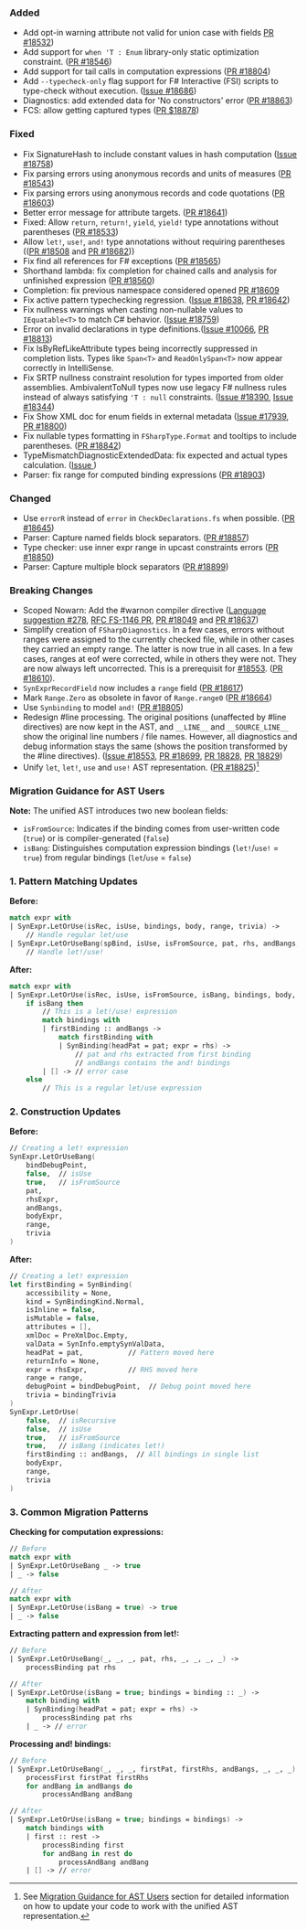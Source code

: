 ### Added
* Add opt-in warning attribute not valid for union case with fields [PR #18532](https://github.com/dotnet/fsharp/pull/18532))
* Add support for `when 'T : Enum` library-only static optimization constraint. ([PR #18546](https://github.com/dotnet/fsharp/pull/18546))
* Add support for tail calls in computation expressions ([PR #18804](https://github.com/dotnet/fsharp/pull/18804))
* Add `--typecheck-only` flag support for F# Interactive (FSI) scripts to type-check without execution. ([Issue #18686](https://github.com/dotnet/fsharp/issues/18686))
* Diagnostics: add extended data for 'No constructors' error ([PR #18863](https://github.com/dotnet/fsharp/pull/18863))
* FCS: allow getting captured types ([PR $18878](https://github.com/dotnet/fsharp/pull/18878))

### Fixed

* Fix SignatureHash to include constant values in hash computation ([Issue #18758](https://github.com/dotnet/fsharp/issues/18758))
* Fix parsing errors using anonymous records and units of measures ([PR #18543](https://github.com/dotnet/fsharp/pull/18543))
* Fix parsing errors using anonymous records and code quotations ([PR #18603](https://github.com/dotnet/fsharp/pull/18603))
* Better error message for attribute targets. ([PR #18641](https://github.com/dotnet/fsharp/pull/18641))
* Fixed: Allow `return`, `return!`, `yield`, `yield!` type annotations without parentheses ([PR #18533](https://github.com/dotnet/fsharp/pull/18533))
* Allow `let!`, `use!`, `and!` type annotations without requiring parentheses (([PR #18508](https://github.com/dotnet/fsharp/pull/18508) and [PR #18682](https://github.com/dotnet/fsharp/pull/18682)))
* Fix find all references for F# exceptions ([PR #18565](https://github.com/dotnet/fsharp/pull/18565))
* Shorthand lambda: fix completion for chained calls and analysis for unfinished expression ([PR #18560](https://github.com/dotnet/fsharp/pull/18560))
* Completion: fix previous namespace considered opened [PR #18609](https://github.com/dotnet/fsharp/pull/18609)
* Fix active pattern typechecking regression. ([Issue #18638](https://github.com/dotnet/fsharp/issues/18638), [PR #18642](https://github.com/dotnet/fsharp/pull/18642))
* Fix nullness warnings when casting non-nullable values to `IEquatable<T>` to match C# behavior. ([Issue #18759](https://github.com/dotnet/fsharp/issues/18759))
* Error on invalid declarations in type definitions.([Issue #10066](https://github.com/dotnet/fsharp/issues/10066), [PR #18813](https://github.com/dotnet/fsharp/pull/18813))
* Fix IsByRefLikeAttribute types being incorrectly suppressed in completion lists. Types like `Span<T>` and `ReadOnlySpan<T>` now appear correctly in IntelliSense.
* Fix SRTP nullness constraint resolution for types imported from older assemblies. AmbivalentToNull types now use legacy F# nullness rules instead of always satisfying `'T : null` constraints. ([Issue #18390](https://github.com/dotnet/fsharp/issues/18390), [Issue #18344](https://github.com/dotnet/fsharp/issues/18344))
* Fix Show XML doc for enum fields in external metadata ([Issue #17939](https://github.com/dotnet/fsharp/issues/17939#issuecomment-3137410105), [PR #18800](https://github.com/dotnet/fsharp/pull/18800))
* Fix nullable types formatting in `FSharpType.Format` and tooltips to include parentheses. ([PR #18842](https://github.com/dotnet/fsharp/pull/18842))
* TypeMismatchDiagnosticExtendedData: fix expected and actual types calculation. ([Issue ](https://github.com/dotnet/fsharp/pull/18851))
* Parser: fix range for computed binding expressions ([PR #18903](https://github.com/dotnet/fsharp/pull/18903))

### Changed
* Use `errorR` instead of `error` in `CheckDeclarations.fs` when possible. ([PR #18645](https://github.com/dotnet/fsharp/pull/18645))
* Parser: Capture named fields block separators. ([PR #18857](https://github.com/dotnet/fsharp/pull/18857))
* Type checker: use inner expr range in upcast constraints errors ([PR #18850](https://github.com/dotnet/fsharp/pull/18850))
* Parser: Capture multiple block separators ([PR #18899](https://github.com/dotnet/fsharp/pull/18899))

### Breaking Changes

* Scoped Nowarn: Add the #warnon compiler directive ([Language suggestion #278](https://github.com/fsharp/fslang-suggestions/issues/278), [RFC FS-1146 PR](https://github.com/fsharp/fslang-design/pull/782), [PR #18049](https://github.com/dotnet/fsharp/pull/18049) and [PR #18637](https://github.com/dotnet/fsharp/pull/18637))
* Simplify creation of `FSharpDiagnostics`. In a few cases, errors without ranges were assigned to the currently checked file, while in other cases they carried an empty range. The latter is now true in all cases. In a few cases, ranges at eof were corrected, while in others they were not. They are now always left uncorrected. This is a prerequisit for [#18553](https://github.com/dotnet/fsharp/issues/18553). ([PR #18610](https://github.com/dotnet/fsharp/pull/18610)).
* `SynExprRecordField` now includes a `range` field ([PR #18617](https://github.com/dotnet/fsharp/pull/18617))
* Mark `Range.Zero` as obsolete in favor of `Range.range0` ([PR #18664](https://github.com/dotnet/fsharp/pull/18664))
* Use `Synbinding` to model `and!` ([PR #18805](https://github.com/dotnet/fsharp/pull/18805))
* Redesign #line processing. The original positions (unaffected by #line directives) are now kept in the AST, and `__LINE__` and `__SOURCE_LINE__` show the original line numbers / file names. However, all diagnostics and debug information stays the same (shows the position transformed by the #line directives). ([Issue #18553](https://github.com/dotnet/fsharp/issues/18553), [PR #18699](https://github.com/dotnet/fsharp/pull/18699), [PR 18828](https://github.com/dotnet/fsharp/pull/18828), [PR 18829](https://github.com/dotnet/fsharp/pull/18829))
* Unify `let`, `let!`, `use` and `use!` AST representation. ([PR #18825](https://github.com/dotnet/fsharp/pull/18825))[^1]

### Migration Guidance for AST Users

**Note:** The unified AST introduces two new boolean fields:
- `isFromSource`: Indicates if the binding comes from user-written code (`true`) or is compiler-generated (`false`)
- `isBang`: Distinguishes computation expression bindings (`let!`/`use!` = `true`) from regular bindings (`let`/`use` = `false`)

### 1. Pattern Matching Updates

**Before:**
```fsharp
match expr with
| SynExpr.LetOrUse(isRec, isUse, bindings, body, range, trivia) ->
    // Handle regular let/use
| SynExpr.LetOrUseBang(spBind, isUse, isFromSource, pat, rhs, andBangs, body, range, trivia) ->
    // Handle let!/use!
```

**After:**
```fsharp
match expr with
| SynExpr.LetOrUse(isRec, isUse, isFromSource, isBang, bindings, body, range, trivia) ->
    if isBang then
        // This is a let!/use! expression
        match bindings with
        | firstBinding :: andBangs ->
            match firstBinding with
            | SynBinding(headPat = pat; expr = rhs) ->
                // pat and rhs extracted from first binding
                // andBangs contains the and! bindings
        | [] -> // error case
    else
        // This is a regular let/use expression
```

### 2. Construction Updates

**Before:**
```fsharp
// Creating a let! expression
SynExpr.LetOrUseBang(
    bindDebugPoint,
    false,  // isUse
    true,   // isFromSource
    pat,
    rhsExpr,
    andBangs,
    bodyExpr,
    range,
    trivia
)
```

**After:**
```fsharp
// Creating a let! expression
let firstBinding = SynBinding(
    accessibility = None,
    kind = SynBindingKind.Normal,
    isInline = false,
    isMutable = false,
    attributes = [],
    xmlDoc = PreXmlDoc.Empty,
    valData = SynInfo.emptySynValData,
    headPat = pat,           // Pattern moved here
    returnInfo = None,
    expr = rhsExpr,          // RHS moved here
    range = range,
    debugPoint = bindDebugPoint,  // Debug point moved here
    trivia = bindingTrivia
)
SynExpr.LetOrUse(
    false,  // isRecursive
    false,  // isUse
    true,   // isFromSource
    true,   // isBang (indicates let!)
    firstBinding :: andBangs,  // All bindings in single list
    bodyExpr,
    range,
    trivia
)
```

### 3. Common Migration Patterns

**Checking for computation expressions:**
```fsharp
// Before
match expr with
| SynExpr.LetOrUseBang _ -> true
| _ -> false

// After
match expr with
| SynExpr.LetOrUse(isBang = true) -> true
| _ -> false
```

**Extracting pattern and expression from let!:**
```fsharp
// Before
| SynExpr.LetOrUseBang(_, _, _, pat, rhs, _, _, _, _) ->
    processBinding pat rhs

// After
| SynExpr.LetOrUse(isBang = true; bindings = binding :: _) ->
    match binding with
    | SynBinding(headPat = pat; expr = rhs) ->
        processBinding pat rhs
    | _ -> // error
```

**Processing and! bindings:**
```fsharp
// Before
| SynExpr.LetOrUseBang(_, _, _, firstPat, firstRhs, andBangs, _, _, _) ->
    processFirst firstPat firstRhs
    for andBang in andBangs do
        processAndBang andBang

// After
| SynExpr.LetOrUse(isBang = true; bindings = bindings) ->
    match bindings with
    | first :: rest ->
        processBinding first
        for andBang in rest do
            processAndBang andBang
    | [] -> // error
```

[^1]: See [Migration Guidance for AST Users](#migration-guidance-for-ast-users) section for detailed information on how to update your code to work with the unified AST representation.